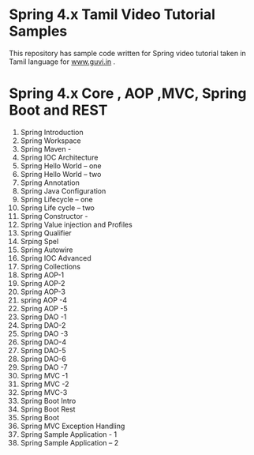 # Spring 4.x Tamil Video Tutorial Samples

This repository has sample code written for Spring video tutorial taken in Tamil language for www.guvi.in .

# Spring 4.x Core , AOP ,MVC, Spring Boot and REST

1. Spring Introduction   			
2. Spring Workspace    			
3. Spring Maven    	  			- 
4. Spring IOC Architecture			
5. Spring Hello World – one			
6. Spring Hello World – two			
7. Spring Annotation				
8. Spring Java Configuration		
9. Spring Lifecycle – one 			
10. Spring Life cycle – two			
11. Spring Constructor			-
12. Spring Value injection and Profiles
13. Spring Qualifier				
14. Srping Spel				
15. Spring Autowire			
16. Spring IOC Advanced		
17. Spring Collections		
18. Spring AOP-1 			
19. Spring AOP-2			
20. Spring AOP-3			
21. spring AOP -4			
22. Spring AOP -5	 		
23. Spring DAO -1			
24. Spring DAO-2			
25. Spring DAO -3			
26. Spring DAO-4				
27. Spring DAO-5			
28. Spring DAO-6			
29. Spring DAO -7			
30. Spring MVC -1			
31. Spring MVC -2			
32. Spring MVC-3 			
33. Spring Boot Intro		
34. Spring Boot Rest			
35. Spring Boot 				
36. Spring MVC Exception Handling		
37. Spring Sample Application - 1		
38. Spring Sample Application – 2		
